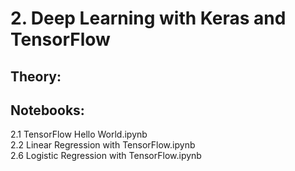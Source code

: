 # 2. Deep Learning with Keras and TensorFlow
## Theory:
## Notebooks:
2.1 TensorFlow Hello World.ipynb  
2.2 Linear Regression with TensorFlow.ipynb  
2.6 Logistic Regression with TensorFlow.ipynb
